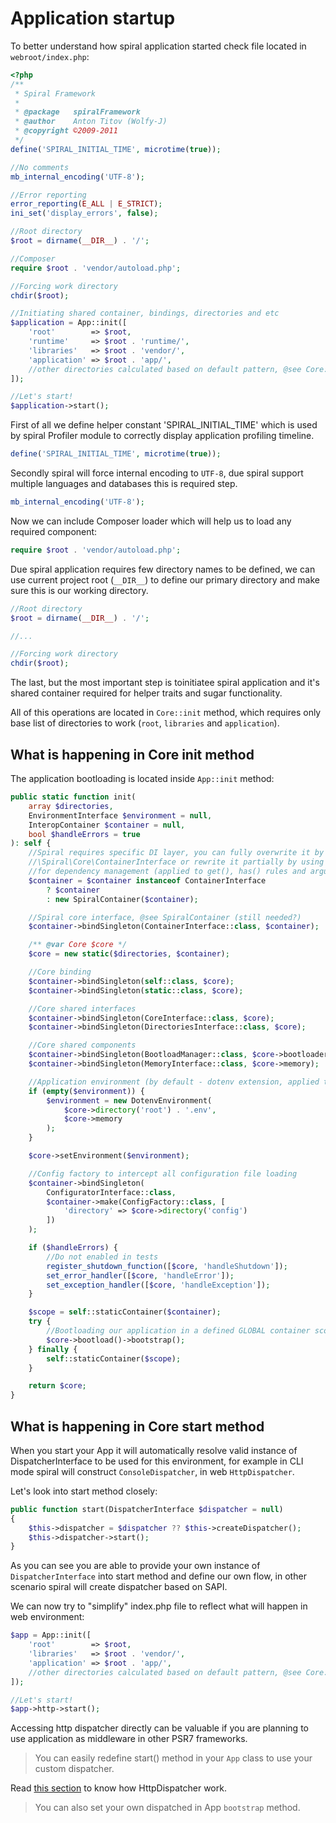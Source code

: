 # Application startup
To better understand how spiral application started check file located in `webroot/index.php`:

```php
<?php
/**
 * Spiral Framework
 *
 * @package   spiralFramework
 * @author    Anton Titov (Wolfy-J)
 * @copyright ©2009-2011
 */
define('SPIRAL_INITIAL_TIME', microtime(true));

//No comments
mb_internal_encoding('UTF-8');

//Error reporting
error_reporting(E_ALL | E_STRICT);
ini_set('display_errors', false);

//Root directory
$root = dirname(__DIR__) . '/';

//Composer
require $root . 'vendor/autoload.php';

//Forcing work directory
chdir($root);

//Initiating shared container, bindings, directories and etc
$application = App::init([
    'root'        => $root,
    'runtime'     => $root . 'runtime/',
    'libraries'   => $root . 'vendor/',
    'application' => $root . 'app/',
    //other directories calculated based on default pattern, @see Core::__constructor()
]);

//Let's start!
$application->start();
```

First of all we define helper constant 'SPIRAL_INITIAL_TIME' which is used by spiral Profiler module to correctly display application profiling timeline.

```php
define('SPIRAL_INITIAL_TIME', microtime(true));
```

Secondly spiral will force internal encoding to `UTF-8`, due spiral support multiple languages and databases this is required step.

```php
mb_internal_encoding('UTF-8');
```

Now we can include Composer loader which will help us to load any required component:

```php
require $root . 'vendor/autoload.php';
```

Due spiral application requires few directory names to be defined, we can use current project root (`__DIR__`) to define our primary directory and make sure this is our working directory.

```php
//Root directory
$root = dirname(__DIR__) . '/';

//...

//Forcing work directory
chdir($root);
```

The last, but the most important step is toinitiatee spiral application and it's shared container required for helper traits and sugar functionality. 

All of this operations are located in `Core::init` method, which requires only base list of directories to work (`root`, `libraries` and `application`).

## What is happening in Core init method
The application bootloading is located inside `App::init` method:

```php
public static function init(
    array $directories,
    EnvironmentInterface $environment = null,
    InteropContainer $container = null,
    bool $handleErrors = true
): self {
    //Spiral requires specific DI layer, you can fully overwrite it by providing
    //\Spiral\Core\ContainerInterface or rewrite it partially by using outer Interop compatible
    //for dependency management (applied to get(), has() rules and argument resolution).
    $container = $container instanceof ContainerInterface
        ? $container
        : new SpiralContainer($container);

    //Spiral core interface, @see SpiralContainer (still needed?)
    $container->bindSingleton(ContainerInterface::class, $container);

    /** @var Core $core */
    $core = new static($directories, $container);

    //Core binding
    $container->bindSingleton(self::class, $core);
    $container->bindSingleton(static::class, $core);

    //Core shared interfaces
    $container->bindSingleton(CoreInterface::class, $core);
    $container->bindSingleton(DirectoriesInterface::class, $core);

    //Core shared components
    $container->bindSingleton(BootloadManager::class, $core->bootloader);
    $container->bindSingleton(MemoryInterface::class, $core->memory);

    //Application environment (by default - dotenv extension, applied to all env() functions!)
    if (empty($environment)) {
        $environment = new DotenvEnvironment(
            $core->directory('root') . '.env',
            $core->memory
        );
    }

    $core->setEnvironment($environment);

    //Config factory to intercept all configuration file loading
    $container->bindSingleton(
        ConfiguratorInterface::class,
        $container->make(ConfigFactory::class, [
            'directory' => $core->directory('config')
        ])
    );

    if ($handleErrors) {
        //Do not enabled in tests
        register_shutdown_function([$core, 'handleShutdown']);
        set_error_handler([$core, 'handleError']);
        set_exception_handler([$core, 'handleException']);
    }

    $scope = self::staticContainer($container);
    try {
        //Bootloading our application in a defined GLOBAL container scope
        $core->bootload()->bootstrap();
    } finally {
        self::staticContainer($scope);
    }

    return $core;
}
```

## What is happening in Core start method
When you start your App it will automatically resolve valid instance of DispatcherInterface to be used for this environment, for example in CLI mode spiral will construct `ConsoleDispatcher`, in web `HttpDispatcher`.

Let's look into start method closely:

```php
public function start(DispatcherInterface $dispatcher = null)
{
    $this->dispatcher = $dispatcher ?? $this->createDispatcher();
    $this->dispatcher->start();
}
```

As you can see you are able to provide your own instance of `DispatcherInterface` into start method and define our own flow, in other scenario spiral will create dispatcher based on SAPI.

We can now try to "simplify" index.php file to reflect what will happen in web environment:

```php
$app = App::init([
    'root'        => $root,
    'libraries'   => $root . 'vendor/',
    'application' => $root . 'app/',
    //other directories calculated based on default pattern, @see Core::__constructor()
]);

//Let's start!
$app->http->start();
```

Accessing http dispatcher directly can be valuable if you are planning to use application as middleware in other PSR7 frameworks.

> You can easily redefine start() method in your `App` class to use your custom dispatcher.

Read [this section](/http/flow.md) to know how HttpDispatcher work.

> You can also set your own dispatched in App `bootstrap` method.